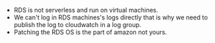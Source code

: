 * RDS is not serverless and run on virtual machines.  
* We can't log in RDS machines's logs directly that is why we need to publish the log to cloudwatch in a log group.  
* Patching the RDS OS is the part of amazon not yours.  
